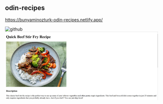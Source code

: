 ## odin-recipes
https://bunyaminozturk-odin-recipes.netlify.app/

![github](/media/ilk-hal.jpg)
![github](/image/sample.jpg)